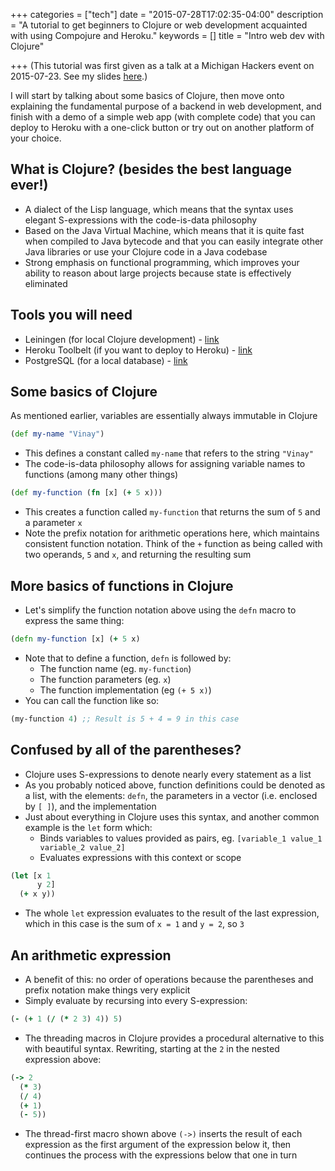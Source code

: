 +++
categories = ["tech"]
date = "2015-07-28T17:02:35-04:00"
description = "A tutorial to get beginners to Clojure or web development acquainted with using Compojure and Heroku."
keywords = []
title = "Intro web dev with Clojure"

+++
(This tutorial was first given as a talk at a Michigan Hackers event on 2015-07-23. See my slides [here](http://hivinay.github.io/clojure-web-talk).)

I will start by talking about some basics of Clojure, then move onto explaining the fundamental purpose of a backend in web development, and finish with a demo of a simple web app (with complete code) that you can deploy to Heroku with a one-click button or try out on another platform of your choice.

## What is Clojure? (besides the best language ever!)
* A dialect of the Lisp language, which means that the syntax uses elegant S-expressions with the code-is-data philosophy
* Based on the Java Virtual Machine, which means that it is quite fast when compiled to Java bytecode and that you can easily integrate other Java libraries or use your Clojure code in a Java codebase
* Strong emphasis on functional programming, which improves your ability to reason about large projects because state is effectively eliminated

## Tools you will need
* Leiningen (for local Clojure development) - [link](http://leiningen.org)
* Heroku Toolbelt (if you want to deploy to Heroku) - [link](https://toolbelt.heroku.com/)
* PostgreSQL (for a local database) - [link](http://www.postgresql.org/download/)

## Some basics of Clojure
As mentioned earlier, variables are essentially always immutable in Clojure
```clojure
(def my-name "Vinay")
```
* This defines a constant called `my-name` that refers to the string `"Vinay"`  
* The code-is-data philosophy allows for assigning variable names to functions (among many other things)
``` clojure
(def my-function (fn [x] (+ 5 x)))
``` 
* This creates a function called `my-function` that returns the sum of `5` and a parameter `x`
* Note the prefix notation for arithmetic operations here, which maintains consistent function notation. Think of the `+` function as being called with two operands, `5` and `x`, and returning the resulting sum

## More basics of functions in Clojure
* Let's simplify the function notation above using the `defn` macro to express the same thing:
```clojure
(defn my-function [x] (+ 5 x)
```
* Note that to define a function, `defn` is followed by:
  * The function name (eg. `my-function`)
  * The function parameters (eg. `x`)
  * The function implementation (eg `(+ 5 x)`)
* You can call the function like so:
```clojure
(my-function 4) ;; Result is 5 + 4 = 9 in this case
```

## Confused by all of the parentheses?
* Clojure uses S-expressions to denote nearly every statement as a list
* As you probably noticed above, function definitions could be denoted as a list, with the elements: `defn`, the parameters in a vector (i.e. enclosed by `[ ]`), and the implementation
* Just about everything in Clojure uses this syntax, and another common example is the `let` form which:
  * Binds variables to values provided as pairs, eg. `[variable_1 value_1 variable_2 value_2]`
  * Evaluates expressions with this context or scope
```clojure
(let [x 1
      y 2]
  (+ x y))
```
* The whole `let` expression evaluates to the result of the last expression, which in this case is the sum of `x = 1` and `y = 2`, so `3`

## An arithmetic expression
* A benefit of this: no order of operations because the parentheses and prefix notation make things very explicit
* Simply evaluate by recursing into every S-expression: 
```clojure
(- (+ 1 (/ (* 2 3) 4)) 5)
```
* The threading macros in Clojure provides a procedural alternative to this with beautiful syntax. Rewriting, starting at the `2` in the nested expression above:
```clojure
(-> 2
  (* 3)
  (/ 4)
  (+ 1)
  (- 5))
```
* The thread-first macro shown above `(->)` inserts the result of each expression as the first argument of the expression below it, then continues the process with the expressions below that one in turn

